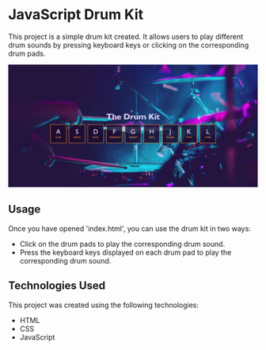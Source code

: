 # JavaScript Drum Kit

This project is a simple drum kit created. It allows users to play different drum sounds by pressing keyboard keys or clicking on the corresponding drum pads.

![App Screenshot](./img/screenshot.png)

## Usage

Once you have opened 'index.html', you can use the drum kit in two ways:

- Click on the drum pads to play the corresponding drum sound.
- Press the keyboard keys displayed on each drum pad to play the corresponding drum sound.

## Technologies Used

This project was created using the following technologies:

- HTML
- CSS
- JavaScript
